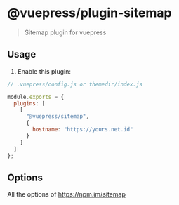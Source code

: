 # @vuepress/plugin-sitemap

> Sitemap plugin for vuepress

## Usage

1. Enable this plugin:

```js
// .vuepress/config.js or themedir/index.js

module.exports = {
  plugins: [
    [
      "@vuepress/sitemap",
      {
        hostname: "https://yours.net.id"
      }
    ]
  ]
};
```

## Options

All the options of https://npm.im/sitemap
